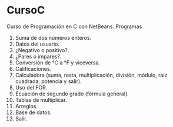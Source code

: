 # CursoC
Curso de Programación en C con NetBeans. 
Programas
1. Suma de dos números enteros.
2. Datos del usuario.
3. ¿Negativo o positivo?.
4. ¿Pares o impares?.
5. Conversión de °C a °F y viceversa.
6. Calificaciones.
7. Calculadora (suma, resta, multiplicación, división, módulo, raíz cuadrada, potencia y salir).
8. Uso del FOR.
9. Ecuación de segundo grado (fórmula general).
10. Tablas de multiplicar.
11. Arreglos.
12. Base de datos.
13. Salir.
